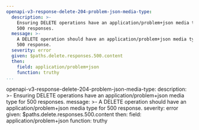 ```yaml
---
openapi-v3-response-delete-204-problem-json-media-type:
  description: >-
    Ensuring DELETE operations have an application/problem+json media type for
    500 responses.
  message: >-
    A DELETE operation should have an application/problem+json media type for
    500 response.
  severity: error
  given: $paths.delete.responses.500.content
  then:
    field: application/problem+json
    function: truthy
...
```

openapi-v3-response-delete-204-problem-json-media-type:
  description: >-
    Ensuring DELETE operations have an application/problem+json media type for
    500 responses.
  message: >-
    A DELETE operation should have an application/problem+json media type for
    500 response.
  severity: error
  given: $paths.delete.responses.500.content
  then:
    field: application/problem+json
    function: truthy
